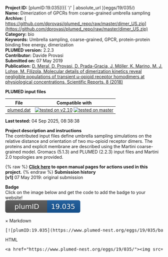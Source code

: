 **Project ID:** [plumID:19.035]({{ '/' | absolute_url }}eggs/19/035/)  
**Name:**  Dimerization of GPCRs from coarse-grained umbrella sampling  
**Archive:** [ https://github.com/dprovasi/plumed_repo/raw/master/dimer_US.zip](https://github.com/dprovasi/plumed_repo/raw/master/dimer_US.zip)  
**Category:**  bio  
**Keywords:**  Umbrella sampling, coarse-grained, GPCR, protein-protein binding free energy, dimerization  
**PLUMED version:**  2.2.3  
**Contributor:**  Davide Provasi  
**Submitted on:** 07 May 2019  
**Publication:** [D. Meral, D. Provasi, D. Prada-Gracia, J. Möller, K. Marino, M. J. Lohse, M. Filizola, Molecular details of dimerization kinetics reveal negligible populations of transient µ-opioid receptor homodimers at physiological concentrations. Scientific Reports. 8 (2018)](http://dx.doi.org/10.1038/s41598-018-26070-8)  
  
**PLUMED input files**  
  
| File     | Compatible with |  
|:--------:|:--------:|  
| [plumed.dat](./data/plumed.dat.md) |  [![tested on v2.10](https://img.shields.io/badge/v2.10-passing-green.svg)](data/plumed.dat.plumed.stderr) [![tested on master](https://img.shields.io/badge/master-passing-green.svg)](data/plumed.dat.plumed_master.stderr) |  
  
**Last tested:**  04 Sep 2025, 08:38:38
  
**Project description and instructions**  
The contributed input files define umbrella sampling simulations on the relative distance and orientation of two mu-opioid receptor dimers. The proteins and explicit membrane are described using the Martini coarse-grained model. Gromacs (5.1.3) and PLUMED (2.2.3) input files and Martini 2.0 topologies are provided.

  
{% raw %}
<b><a href="https://www.plumed.org/doc-master/user-doc/html/actionlist/?actions=RESTRAINT,PRINT,DISTANCE,GROUP,COM,TORSION" target="_blank">Click here</a> to open manual pages for actions used in this project.</b>
{% endraw %}
**Submission history**  
**[v1]** 07 May 2019: original submission  
  
**Badge**  
Click on the image below and get the code to add the badge to your website!  
<img src="./badge.svg" alt="plumeDnest:19.035" id="myBtn" class="badge">
<div id="myModal" class="modal">
  <div class="modal-content">
    <span class="close">&times;</span>
    Markdown<pre>[![plumID:19.035](https://www.plumed-nest.org/eggs/19/035/badge.svg)](https://www.plumed-nest.org/eggs/19/035/)</pre>
    HTML<pre>&lt;a href="https://www.plumed-nest.org/eggs/19/035/"&gt;&lt;img src="https://www.plumed-nest.org/eggs/19/035/badge.svg" alt="plumID:19.035"&gt;&lt;/a&gt;</pre>
  </div>
</div>
